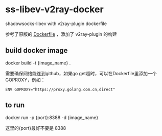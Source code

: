 # ss-libev-v2ray-docker
shadowsocks-libev with v2ray-plugin dockerfile

参考了原版的 [Dockerfile](https://github.com/shadowsocks/shadowsocks-libev/blob/master/docker/alpine/Dockerfile) ，添加了 v2ray-plugin 的构建

## build docker image
docker build -t {image_name} .

需要确保网络能连到github，如果go get超时，可以在Dockerfile里添加一个GOPROXY，例如：

`ENV GOPROXY="https://proxy.golang.com.cn,direct"`

## to run
docker run -p {port}:8388 -d {image_name}

这里的{port}最好不要是 8388
